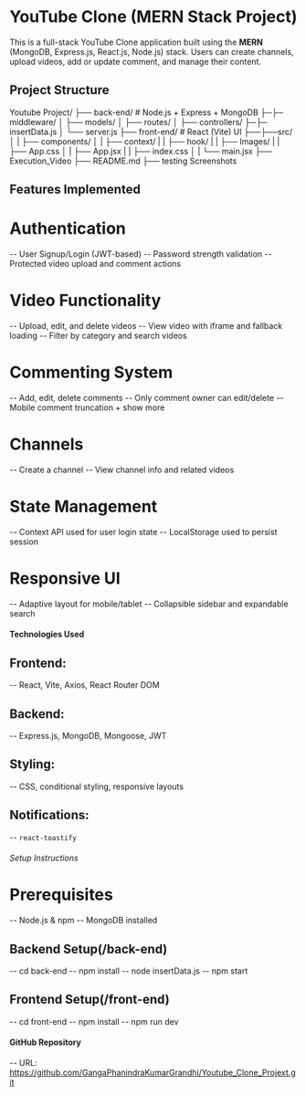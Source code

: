 #     YouTube Clone (MERN Stack Project)

This is a full-stack YouTube Clone application built using the **MERN** (MongoDB, Express.js, React.js, Node.js) stack. Users can create channels, upload videos, add or update comment, and manage their content.

##    Project Structure

Youtube Project/
├── back-end/ # Node.js + Express + MongoDB
├─├─  middleware/
│ ├── models/
│ ├── routes/
│ ├── controllers/
├─├─  insertData.js
│ └── server.js
├── front-end/ # React (Vite) UI
├──├──src/
│  |  ├── components/
│  |  ├── context/
|  |  ├── hook/
|  |  ├── Images/
|  |  ├── App.css
│  |  ├── App.jsx
|  |  ├── index.css
│  |  └── main.jsx
├── Execution_Video
├── README.md
├── testing Screenshots



##    Features Implemented

# Authentication
-- User Signup/Login (JWT-based)
-- Password strength validation
-- Protected video upload and comment actions

# Video Functionality
-- Upload, edit, and delete videos
-- View video with iframe and fallback loading
-- Filter by category and search videos

#  Commenting System
-- Add, edit, delete comments
-- Only comment owner can edit/delete
-- Mobile comment truncation + show more

# Channels
-- Create a channel
-- View channel info and related videos

# State Management
-- Context API used for user login state
-- LocalStorage used to persist session

# Responsive UI
-- Adaptive layout for mobile/tablet
-- Collapsible sidebar and expandable search


####    Technologies Used

## Frontend:
-- React, Vite, Axios, React Router DOM

## Backend:
-- Express.js, MongoDB, Mongoose, JWT

## Styling:
-- CSS, conditional styling, responsive layouts

## Notifications:
-- `react-toastify`


######     Setup Instructions         ####

#  Prerequisites
-- Node.js & npm
-- MongoDB installed

## Backend Setup(/back-end)

--  cd back-end
--  npm install
--  node insertData.js
--  npm start

## Frontend Setup(/front-end)

-- cd front-end
-- npm install
-- npm run dev


####     GitHub Repository     ####

-- URL: https://github.com/GangaPhanindraKumarGrandhi/Youtube_Clone_Projext.git